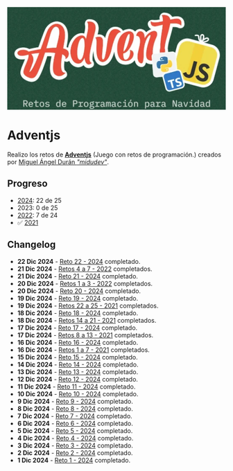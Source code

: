 <img src="2024/img/cabecera.webp">

# Adventjs

Realizo los retos de **[Adventjs](https://adventjs.dev/)** (Juego con retos de programación.) creados por [Miguel Ángel Durán _"midudev"_](https://midu.dev).

## Progreso

- [2024](2024/README.md): 22 de 25
- 2023: 0 de 25
- [2022](2022/README.md): 7 de 24
- ✅ [2021](2021/README.md)

## Changelog

- **22 Dic 2024** - [Reto 22 - 2024](2024/22/index.js) completado.
- **21 Dic 2024** - [Retos 4 a 7 - 2022](2022/README.md) completados.
- **21 Dic 2024** - [Reto 21 - 2024](2024/21/index.js) completado.
- **20 Dic 2024** - [Retos 1 a 3 - 2022](2022/README.md) completados.
- **20 Dic 2024** - [Reto 20 - 2024](2024/20/index.js) completado.
- **19 Dic 2024** - [Reto 19 - 2024](2024/19/index.js) completado.
- **19 Dic 2024** - [Retos 22 a 25 - 2021](2021/README.md) completados.
- **18 Dic 2024** - [Reto 18 - 2024](2024/18/index.js) completado.
- **18 Dic 2024** - [Retos 14 a 21 - 2021](2021/README.md) completados.
- **17 Dic 2024** - [Reto 17 - 2024](2024/17/index.js) completado.
- **17 Dic 2024** - [Retos 8 a 13 - 2021](2021/README.md) completados.
- **16 Dic 2024** - [Reto 16 - 2024](2024/16/index.js) completado.
- **16 Dic 2024** - [Retos 1 a 7 - 2021](2021/README.md) completados.
- **15 Dic 2024** - [Reto 15 - 2024](2024/15/index.js) completado.
- **14 Dic 2024** - [Reto 14 - 2024](2024/14/index.js) completado.
- **13 Dic 2024** - [Reto 13 - 2024](2024/13/index.js) completado.
- **12 Dic 2024** - [Reto 12 - 2024](2024/12/index.js) completado.
- **11 Dic 2024** - [Reto 11 - 2024](2024/11/index.js) completado.
- **10 Dic 2024** - [Reto 10 - 2024](2024/10/index.js) completado.
- **9 Dic 2024** - [Reto 9 - 2024](2024/09/index.js) completado.
- **8 Dic 2024** - [Reto 8 - 2024](2024/08/index.js) completado.
- **7 Dic 2024** - [Reto 7 - 2024](2024/07/index.js) completado.
- **6 Dic 2024** - [Reto 6 - 2024](2024/06/index.js) completado.
- **5 Dic 2024** - [Reto 5 - 2024](2024/05/index.js) completado.
- **4 Dic 2024** - [Reto 4 - 2024](2024/04/index.js) completado.
- **3 Dic 2024** - [Reto 3 - 2024](2024/03/index.js) completado.
- **2 Dic 2024** - [Reto 2 - 2024](2024/02/index.js) completado.
- **1 Dic 2024** - [Reto 1 - 2024](2024/01/index.js) completado.
